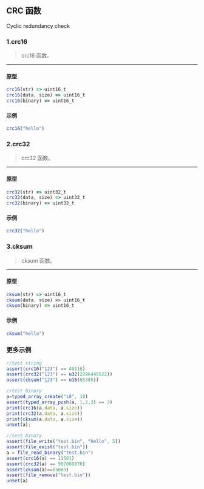 ## CRC 函数

Cyclic redundancy check

### 1.crc16 

> crc16 函数。
----------------------------

#### 原型

```js
crc16(str) => uint16_t
crc16(data, size) => uint16_t
crc16(binary) => uint16_t
```

#### 示例

```js
crc16("hello")
```

### 2.crc32

> crc32 函数。
----------------------------

#### 原型

```js
crc32(str) => uint32_t
crc32(data, size) => uint32_t
crc32(binary) => uint32_t
```

#### 示例

```js
crc32("hello")
```

### 3.cksum

> cksum 函数。
----------------------------

#### 原型

```js
cksum(str) => uint16_t
cksum(data, size) => uint16_t
cksum(binary) => uint16_t
```

#### 示例

```js
cksum("hello")
```

### 更多示例

```js
//test string
assert(crc16("123") == 40116)
assert(crc32("123") == u32(2286445522))
assert(cksum("123") == u16(65385))

//test binary
a=typed_array_create("i8", 10) 
assert(typed_array_push(a, 1,2,3) == 3)
print(crc16(a.data, a.size))
print(crc32(a.data, a.size))
print(cksum(a.data, a.size))
unset(a);

//test binary
assert(file_write("test.bin", "hello", 5)) 
assert(file_exist("test.bin"))
a = file_read_binary("test.bin")
assert(crc16(a) == 13501)
assert(crc32(a) == 907060870)
assert(cksum(a)==65003)
assert(file_remove("test.bin"))
unset(a)
```